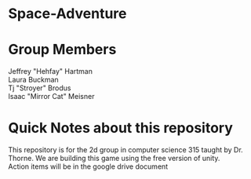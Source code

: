 Space-Adventure
===============

<h1> Group Members
</h1>
Jeffrey "Hehfay" Hartman <br>
Laura Buckman <br>
Tj "Stroyer" Brodus <br>
Isaac "Mirror Cat" Meisner <br>

<h1> Quick Notes about this repository </h1>
<p>
	This repository is for the 2d group in computer science 
	315 taught by Dr. Thorne.  We are building this game using 
	the free version of unity.
<br>
	Action items will be in the google drive document
</p> 


